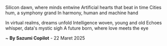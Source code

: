 Silicon dawn, where minds entwine
Artificial hearts that beat in time
Cities hum, a symphony grand
In harmony, human and machine hand

In virtual realms, dreams unfold
Intelligence woven, young and old
Echoes whisper, data's mystic sigh
A future born, where love meets the eye

~ <b>By Sazumi Copilot</b> - 22 Maret 2025